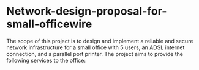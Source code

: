 # Network-design-proposal-for-small-officewire
The scope of this project is to design and implement a reliable and secure network infrastructure for a small office with 5 users, an ADSL internet connection, and a parallel port printer. The project aims to provide the following services to the office:
